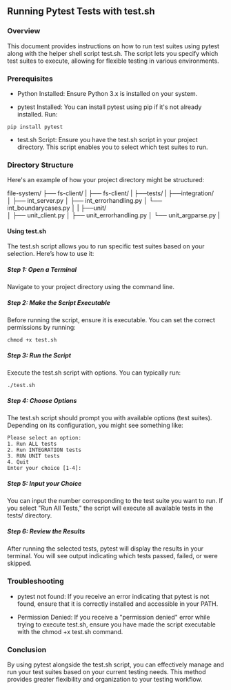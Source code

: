 ## Running Pytest Tests with test.sh
### Overview
This document provides instructions on how to run test suites using pytest along with the helper shell script test.sh. The script lets you specify which test suites to execute, allowing for flexible testing in various environments.

### Prerequisites
- Python Installed: Ensure Python 3.x is installed on your system.

- pytest Installed: You can install pytest using pip if it's not already installed. Run:

```
pip install pytest
```

- test.sh Script: Ensure you have the test.sh script in your project directory. This script enables you to select which test suites to run.

### Directory Structure
Here's an example of how your project directory might be structured:

file-system/
├── fs-client/
|    ├── fs-client/
|       ├──tests/
|           ├──integration/    
│               ├── int_server.py
│               ├── int_errorhandling.py
│               └── int_boundarycases.py
│
|            ├──unit/    
│               ├── unit_client.py
│               ├── unit_errorhandling.py
│               └── unit_argparse.py
|
#### Using test.sh
The test.sh script allows you to run specific test suites based on your selection. Here’s how to use it:

##### Step 1: Open a Terminal
Navigate to your project directory using the command line.

##### Step 2: Make the Script Executable
Before running the script, ensure it is executable. You can set the correct permissions by running:

```
chmod +x test.sh
```

##### Step 3: Run the Script
Execute the test.sh script with options. You can typically run:

```
./test.sh
```

##### Step 4: Choose Options
The test.sh script should prompt you with available options (test suites). Depending on its configuration, you might see something like:

```
Please select an option:
1. Run ALL tests
2. Run INTEGRATION tests
3. RUN UNIT tests
4. Quit
Enter your choice [1-4]:
```

##### Step 5: Input your Choice
You can input the number corresponding to the test suite you want to run. If you select "Run All Tests," the script will execute all available tests in the tests/ directory.

##### Step 6: Review the Results
After running the selected tests, pytest will display the results in your terminal. You will see output indicating which tests passed, failed, or were skipped.

### Troubleshooting

- pytest not found: If you receive an error indicating that pytest is not found, ensure that it is correctly installed and accessible in your PATH.

- Permission Denied: If you receive a "permission denied" error while trying to execute test.sh, ensure you have made the script executable with the chmod +x test.sh command.

### Conclusion
By using pytest alongside the test.sh script, you can effectively manage and run your test suites based on your current testing needs. This method provides greater flexibility and organization to your testing workflow.